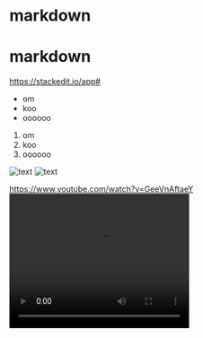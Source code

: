 # markdown
# markdown

https://stackedit.io/app#

* om
* koo
* oooooo
1. om
2. koo
3. oooooo

![text](http://placekitten.com/220/150)
![text](http://placekitten.com/220/150)


https://www.youtube.com/watch?v=GeeVnAftaeY
<video width="320" height="240" controls>
  <source src="https://www.youtube.com/watch?v=VIDEO_ID" type="video/mp4">
</video>
